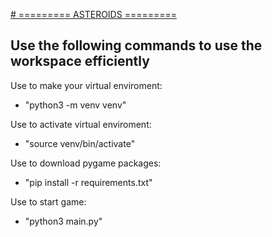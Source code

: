 <ins> # ========= ASTEROIDS ========= <ins>

## Use the following commands to use the workspace efficiently

Use to make your virtual enviroment:

- "python3 -m venv venv"

Use to activate virtual enviroment:

- "source venv/bin/activate"

Use to download pygame packages:

- "pip install -r requirements.txt"

Use to start game:

- "python3 main.py"